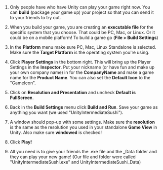 1. Only people have who have Unity can play your game right now. You can **build** (package your game up) your project so that you can send it to your friends to try out. 

2. When you build your game, you are creating an **executable file** for the specific system that you choose. That could be PC, Mac, or Linux. Or it could be on a mobile platform! To build a game go (**File > Build Settings**)

3. In the **Platform** menu make sure PC, Mac, Linux Standalone is selected. Make sure the **Target Platform** is the operating system you're using.

4. Click **Player Settings** in the bottom right. This will bring up the Player Settings in the **Inspector**. Put your nickname (or have fun and make up your own company name) in for the **CompanyName** and make a game name for the **Product Name**. You can also set the **Default Icon** to the "GameIcon". 

5. Click on **Resolution and Presentation** and uncheck **Default is FullScreen**.

6. Back in the **Build Settings** menu click **Build and Run**. Save your game as anything you want (we used "UnityIntermediateSushi").

7. A window should pop-up with some settings. Make sure the **resolution** is the same as the resolution you used in your standalone **Game View** in Unity. Also make sure **windowed** is checked!

8. Click **Play!**

9. All you need is to give your friends the .exe file and the \_Data folder and they can play your new game! (Our file and folder were called "UnityIntermediateSushi.exe" and UnityIntermediateSushi_Data)